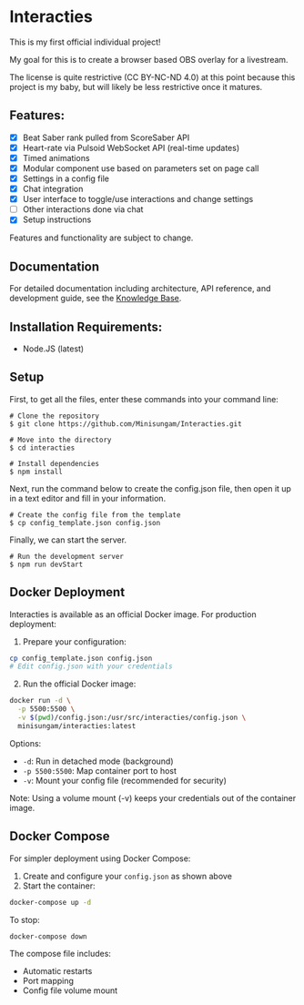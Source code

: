 # Interacties

This is my first official individual project!

My goal for this is to create a browser based OBS overlay for a livestream.

The license is quite restrictive (CC BY-NC-ND 4.0) at this point because this project is my baby, but will likely be less restrictive once it matures.

## Features:

- [x] Beat Saber rank pulled from ScoreSaber API
- [x] Heart-rate via Pulsoid WebSocket API (real-time updates)
- [x] Timed animations
- [x] Modular component use based on parameters set on page call
- [x] Settings in a config file
- [x] Chat integration
- [x] User interface to toggle/use interactions and change settings
- [ ] Other interactions done via chat
- [x] Setup instructions

Features and functionality are subject to change.

## Documentation

For detailed documentation including architecture, API reference, and development guide, see the [Knowledge Base](./docs/README.md).

## Installation Requirements:

- Node.JS (latest)

## Setup

First, to get all the files, enter these commands into your command line:

```
# Clone the repository
$ git clone https://github.com/Minisungam/Interacties.git

# Move into the directory
$ cd interacties

# Install dependencies
$ npm install
```

Next, run the command below to create the config.json file, then open it up in a text editor and fill in your information.

```
# Create the config file from the template
$ cp config_template.json config.json
```

Finally, we can start the server.

```
# Run the development server
$ npm run devStart
```

## Docker Deployment

Interacties is available as an official Docker image. For production deployment:

1. Prepare your configuration:
```bash
cp config_template.json config.json
# Edit config.json with your credentials
```

2. Run the official Docker image:
```bash
docker run -d \
  -p 5500:5500 \
  -v $(pwd)/config.json:/usr/src/interacties/config.json \
  minisungam/interacties:latest
```

Options:
- `-d`: Run in detached mode (background)
- `-p 5500:5500`: Map container port to host
- `-v`: Mount your config file (recommended for security)

Note: Using a volume mount (-v) keeps your credentials out of the container image.

## Docker Compose

For simpler deployment using Docker Compose:

1. Create and configure your `config.json` as shown above
2. Start the container:
```bash
docker-compose up -d
```

To stop:
```bash
docker-compose down
```

The compose file includes:
- Automatic restarts
- Port mapping
- Config file volume mount